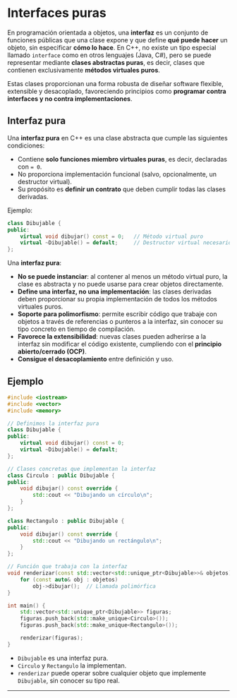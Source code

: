 # Interfaces puras

En programación orientada a objetos, una **interfaz** es un conjunto de funciones públicas que una clase expone y que define **qué puede hacer** un objeto, sin especificar **cómo lo hace**. En C++, no existe un tipo especial llamado `interface` como en otros lenguajes (Java, C#), pero se puede representar mediante **clases abstractas puras**, es decir, clases que contienen exclusivamente **métodos virtuales puros**.

Estas clases proporcionan una forma robusta de diseñar software flexible, extensible y desacoplado, favoreciendo principios como **programar contra interfaces y no contra implementaciones**.

## Interfaz pura

Una **interfaz pura** en C++ es una clase abstracta que cumple las siguientes condiciones:

* Contiene **solo funciones miembro virtuales puras**, es decir, declaradas con `= 0`.
* No proporciona implementación funcional (salvo, opcionalmente, un destructor virtual).
* Su propósito es **definir un contrato** que deben cumplir todas las clases derivadas.

Ejemplo:

```cpp
class Dibujable {
public:
    virtual void dibujar() const = 0;   // Método virtual puro
    virtual ~Dibujable() = default;     // Destructor virtual necesario
};
```

Una **interfaz pura**:

* **No se puede instanciar**: al contener al menos un método virtual puro, la clase es abstracta y no puede usarse para crear objetos directamente.
* **Define una interfaz, no una implementación**: las clases derivadas deben proporcionar su propia implementación de todos los métodos virtuales puros.
* **Soporte para polimorfismo**: permite escribir código que trabaje con objetos a través de referencias o punteros a la interfaz, sin conocer su tipo concreto en tiempo de compilación.
* **Favorece la extensibilidad**: nuevas clases pueden adherirse a la interfaz sin modificar el código existente, cumpliendo con el **principio abierto/cerrado (OCP)**.
* **Consigue el desacoplamiento** entre definición y uso.

## Ejemplo 

```cpp
#include <iostream>
#include <vector>
#include <memory>

// Definimos la interfaz pura
class Dibujable {
public:
    virtual void dibujar() const = 0;
    virtual ~Dibujable() = default;
};

// Clases concretas que implementan la interfaz
class Circulo : public Dibujable {
public:
    void dibujar() const override {
        std::cout << "Dibujando un círculo\n";
    }
};

class Rectangulo : public Dibujable {
public:
    void dibujar() const override {
        std::cout << "Dibujando un rectángulo\n";
    }
};

// Función que trabaja con la interfaz
void renderizar(const std::vector<std::unique_ptr<Dibujable>>& objetos) {
    for (const auto& obj : objetos)
        obj->dibujar();  // Llamada polimórfica
}

int main() {
    std::vector<std::unique_ptr<Dibujable>> figuras;
    figuras.push_back(std::make_unique<Circulo>());
    figuras.push_back(std::make_unique<Rectangulo>());

    renderizar(figuras);
}
```

* `Dibujable` es una interfaz pura.
* `Circulo` y `Rectangulo` la implementan.
* `renderizar` puede operar sobre cualquier objeto que implemente `Dibujable`, sin conocer su tipo real.

---
